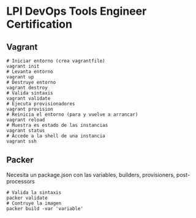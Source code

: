 # LPI DevOps Tools Engineer Certification
## Vagrant

```
# Iniciar entorno (crea vagrantfile)
vagrant init
# Levanta entorno
vagrant up
# Destruye entorno
vagrant destroy
# Valida sintaxis
vagrant validate
# Ejecuta provisionadores
vagrant provision
# Reinicia el entorno (para y vuelve a arrancar)
vagrant reload
# Muestra es estado de las instancias
vagrant status
# Accede a la shell de una instancia
vagrant ssh
```

## Packer

Necesita un package.json con las variables, builders, provisioners, post-processors
```
# Valida la sintaxis
packer validate
# Contruye la imagen
packer build -var 'variable'


